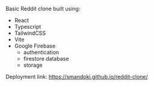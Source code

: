 Basic Reddit clone built using:
* React
* Typescript
* TailwindCSS
* Vite
* Google Firebase
  * authentication
  * firestore database
  * storage

Deployment link: https://smandoki.github.io/reddit-clone/
